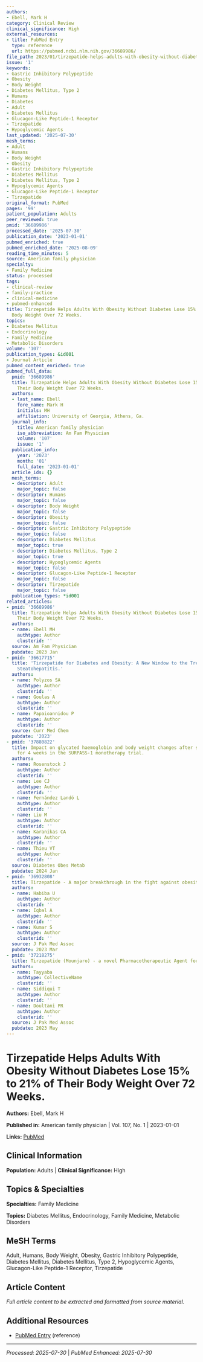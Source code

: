 ```yaml
---
authors:
- Ebell, Mark H
category: Clinical Review
clinical_significance: High
external_resources:
- title: PubMed Entry
  type: reference
  url: https://pubmed.ncbi.nlm.nih.gov/36689986/
file_path: 2023/01/tirzepatide-helps-adults-with-obesity-without-diabetes-lose.md
issue: '1'
keywords:
- Gastric Inhibitory Polypeptide
- Obesity
- Body Weight
- Diabetes Mellitus, Type 2
- Humans
- Diabetes
- Adult
- Diabetes Mellitus
- Glucagon-Like Peptide-1 Receptor
- Tirzepatide
- Hypoglycemic Agents
last_updated: '2025-07-30'
mesh_terms:
- Adult
- Humans
- Body Weight
- Obesity
- Gastric Inhibitory Polypeptide
- Diabetes Mellitus
- Diabetes Mellitus, Type 2
- Hypoglycemic Agents
- Glucagon-Like Peptide-1 Receptor
- Tirzepatide
original_format: PubMed
pages: '99'
patient_population: Adults
peer_reviewed: true
pmid: '36689986'
processed_date: '2025-07-30'
publication_date: '2023-01-01'
pubmed_enriched: true
pubmed_enriched_date: '2025-08-09'
reading_time_minutes: 5
source: American family physician
specialty:
- Family Medicine
status: processed
tags:
- clinical-review
- family-practice
- clinical-medicine
- pubmed-enhanced
title: Tirzepatide Helps Adults With Obesity Without Diabetes Lose 15% to 21% of Their
  Body Weight Over 72 Weeks.
topics:
- Diabetes Mellitus
- Endocrinology
- Family Medicine
- Metabolic Disorders
volume: '107'
publication_types: &id001
- Journal Article
pubmed_content_enriched: true
pubmed_full_data:
  pmid: '36689986'
  title: Tirzepatide Helps Adults With Obesity Without Diabetes Lose 15% to 21% of
    Their Body Weight Over 72 Weeks.
  authors:
  - last_name: Ebell
    fore_name: Mark H
    initials: MH
    affiliation: University of Georgia, Athens, Ga.
  journal_info:
    title: American family physician
    iso_abbreviation: Am Fam Physician
    volume: '107'
    issue: '1'
  publication_info:
    year: '2023'
    month: '01'
    full_date: '2023-01-01'
  article_ids: {}
  mesh_terms:
  - descriptor: Adult
    major_topic: false
  - descriptor: Humans
    major_topic: false
  - descriptor: Body Weight
    major_topic: false
  - descriptor: Obesity
    major_topic: false
  - descriptor: Gastric Inhibitory Polypeptide
    major_topic: false
  - descriptor: Diabetes Mellitus
    major_topic: true
  - descriptor: Diabetes Mellitus, Type 2
    major_topic: true
  - descriptor: Hypoglycemic Agents
    major_topic: false
  - descriptor: Glucagon-Like Peptide-1 Receptor
    major_topic: false
  - descriptor: Tirzepatide
    major_topic: false
  publication_types: *id001
related_articles:
- pmid: '36689986'
  title: Tirzepatide Helps Adults With Obesity Without Diabetes Lose 15% to 21% of
    Their Body Weight Over 72 Weeks.
  authors:
  - name: Ebell MH
    authtype: Author
    clusterid: ''
  source: Am Fam Physician
  pubdate: 2023 Jan
- pmid: '36617715'
  title: 'Tirzepatide for Diabetes and Obesity: A New Window to the Treatment of Non-alcoholic
    Steatohepatitis.'
  authors:
  - name: Polyzos SA
    authtype: Author
    clusterid: ''
  - name: Goulas A
    authtype: Author
    clusterid: ''
  - name: Papaioannidou P
    authtype: Author
    clusterid: ''
  source: Curr Med Chem
  pubdate: '2023'
- pmid: '37880822'
  title: Impact on glycated haemoglobin and body weight changes after stopping tirzepatide
    for 4 weeks in the SURPASS-1 monotherapy trial.
  authors:
  - name: Rosenstock J
    authtype: Author
    clusterid: ''
  - name: Lee CJ
    authtype: Author
    clusterid: ''
  - name: Fernández Landó L
    authtype: Author
    clusterid: ''
  - name: Liu M
    authtype: Author
    clusterid: ''
  - name: Karanikas CA
    authtype: Author
    clusterid: ''
  - name: Thieu VT
    authtype: Author
    clusterid: ''
  source: Diabetes Obes Metab
  pubdate: 2024 Jan
- pmid: '36932808'
  title: Tirzepatide - A major breakthrough in the fight against obesity.
  authors:
  - name: Habiba U
    authtype: Author
    clusterid: ''
  - name: Iqbal A
    authtype: Author
    clusterid: ''
  - name: Kumar S
    authtype: Author
    clusterid: ''
  source: J Pak Med Assoc
  pubdate: 2023 Mar
- pmid: '37218275'
  title: Tirzepatide (Mounjaro) - a novel Pharmacotherapeutic Agent for Obesity.
  authors:
  - name: Tayyaba
    authtype: CollectiveName
    clusterid: ''
  - name: Siddiqui T
    authtype: Author
    clusterid: ''
  - name: Doultani PR
    authtype: Author
    clusterid: ''
  source: J Pak Med Assoc
  pubdate: 2023 May
---
```


# Tirzepatide Helps Adults With Obesity Without Diabetes Lose 15% to 21% of Their Body Weight Over 72 Weeks.

**Authors:** Ebell, Mark H

**Published in:** American family physician | Vol. 107, No. 1 | 2023-01-01

**Links:** [PubMed](https://pubmed.ncbi.nlm.nih.gov/36689986/)

## Clinical Information

**Population:** Adults | **Clinical Significance:** High

## Topics & Specialties

**Specialties:** Family Medicine

**Topics:** Diabetes Mellitus, Endocrinology, Family Medicine, Metabolic Disorders

## MeSH Terms

Adult, Humans, Body Weight, Obesity, Gastric Inhibitory Polypeptide, Diabetes Mellitus, Diabetes Mellitus, Type 2, Hypoglycemic Agents, Glucagon-Like Peptide-1 Receptor, Tirzepatide

## Article Content

*Full article content to be extracted and formatted from source material.*

## Additional Resources

- [PubMed Entry](https://pubmed.ncbi.nlm.nih.gov/36689986/) (reference)

---

*Processed: 2025-07-30* | *PubMed Enhanced: 2025-07-30*
